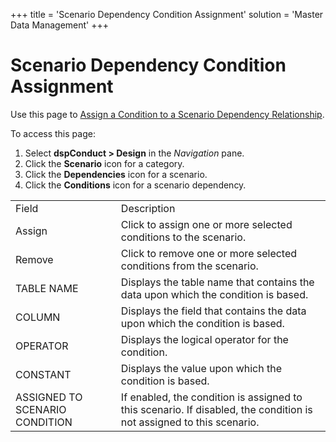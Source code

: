 +++
title = 'Scenario Dependency Condition Assignment'
solution = 'Master Data Management'
+++

# Scenario Dependency Condition Assignment

<div class="use">

Use this page to [Assign a Condition to a Scenario Dependency
Relationship](../Use_Cases/Assign_a_Condition_to_a_Scenario_Dependency_Relationship).

</div>

To access this page:

1.  Select <span style="font-weight: bold;">dspConduct \>
    </span>**Design** in the *Navigation* pane.
2.  Click the **Scenario** icon for a category.
3.  Click the **Dependencies** icon for a scenario.
4.  Click the **Conditions** icon for a scenario
dependency.

|                                |                                                                                                                      |
| ------------------------------ | -------------------------------------------------------------------------------------------------------------------- |
| Field                          | Description                                                                                                          |
| Assign                         | Click to assign one or more selected conditions to the scenario.                                                     |
| Remove                         | Click to remove one or more selected conditions from the scenario.                                                   |
| TABLE NAME                     | Displays the table name that contains the data upon which the condition is based.                                    |
| COLUMN                         | Displays the field that contains the data upon which the condition is based.                                         |
| OPERATOR                       | Displays the logical operator for the condition.                                                                     |
| CONSTANT                       | Displays the value upon which the condition is based.                                                                |
| ASSIGNED TO SCENARIO CONDITION | If enabled, the condition is assigned to this scenario. If disabled, the condition is not assigned to this scenario. |
